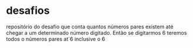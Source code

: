 # desafios
repositório do desafio que conta quantos números pares existem até chegar a um determinado número digitado. Então se digitarmos 6 teremos todos o números pares at´6 inclusive o 6
